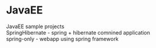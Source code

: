 # JavaEE

JavaEE sample projects <br>
SpringHibernate - spring + hibernate comnined application <br>
spring-only - webapp using spring framework <br>
